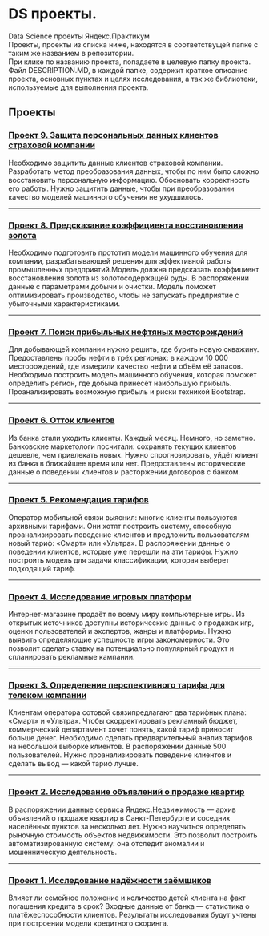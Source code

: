 # DS проекты.
Data Science проекты Яндекс.Практикум  
Проекты, проекты из списка ниже, находятся в соответствущей папке с таким же названием в репозитории.  
При клике по названию проекта, попадаете в целевую папку проекта.  
Файл DESCRIPTION.MD, в каждой папке, содержит краткое описание проекта, основных пунктах и целях исследования, а так же библиотеки, используемые для выполнения проекта.

  

## Проекты

### [Проект 9. Защита персональных данных клиентов страховой компании](https://github.com/seriypavlov/DS_projects/tree/master/Проект%208.%20Предсказание%20коэффициента%20восстановления%20золота)
Необходимо защитить данные клиентов страховой компании. Разработать метод преобразования данных, чтобы по ним было сложно восстановить персональную информацию. Обосновать корректность его работы. Нужно защитить данные, чтобы при преобразовании качество моделей машинного обучения не ухудшилось.

---

### [Проект 8. Предсказание коэффициента восстановления золота](https://github.com/seriypavlov/DS_projects/tree/master/Проект%209.%20Защита%20персональных%20данных%20клиентов%20страховой%20компании)
Необходимо подготовить прототип модели машинного обучения для компании, разрабатывающей решения для эффективной работы промышленных предприятий.Модель должна предсказать коэффициент восстановления золота из золотосодержащей руды. В распоряжении данные с параметрами добычи и очистки. Модель поможет оптимизировать производство, чтобы не запускать предприятие с убыточными характеристиками.

---

### [Проект 7. Поиск прибыльных нефтяных месторождений](https://github.com/seriypavlov/DS_projects/tree/master/Проект%207.%20Поиск%20прибыльных%20нефтяных%20месторождений)
Для добывающей компании нужно решить, где бурить новую скважину. Предоставлены пробы нефти в трёх регионах: в каждом 10 000 месторождений, где измерили качество нефти и объём её запасов. Необходимо построить модель машинного обучения, которая поможет определить регион, где добыча принесёт наибольшую прибыль. Проанализировать возможную прибыль и риски техникой Bootstrap.

---

### [Проект 6. Отток клиентов](https://github.com/seriypavlov/DS_projects/tree/master/Проект%206.%20Отток%20клиентов)
Из банка стали уходить клиенты. Каждый месяц. Немного, но заметно. Банковские маркетологи посчитали: сохранять текущих клиентов дешевле, чем привлекать новых. Нужно спрогнозировать, уйдёт клиент из банка в ближайшее время или нет. Предоставлены исторические данные о поведении клиентов и расторжении договоров с банком.

---

### [Проект 5. Рекомендация тарифов](https://github.com/seriypavlov/DS_projects/tree/master/Проект%205.%20Рекомендация%20тарифов)
Оператор мобильной связи выяснил: многие клиенты пользуются архивными тарифами. Они хотят построить систему, способную проанализировать поведение клиентов и предложить пользователям новый тариф: «Смарт» или «Ультра». В распоряжении данные о поведении клиентов, которые уже перешли на эти тарифы. Нужно построить модель для задачи классификации, которая выберет подходящий тариф.

---

### [Проект 4. Исследование игровых платформ](https://github.com/seriypavlov/DS_projects/tree/master/Проект%204.%20Исследование%20игровых%20платформ)
Интернет-магазине продаёт по всему миру компьютерные игры. Из открытых источников доступны исторические данные о продажах игр, оценки пользователей и экспертов, жанры и платформы. Нужно выявить определяющие успешность игры закономерности. Это позволит сделать ставку на потенциально популярный продукт и спланировать рекламные кампании.

---

### [Проект 3. Определение перспективного тарифа для телеком компании](https://github.com/seriypavlov/DS_projects/tree/master/Проект%203.%20Определение%20перспективного%20тарифа%20для%20телеком%20компании)
Клиентам оператора сотовой связипредлагают два тарифных плана: «Смарт» и «Ультра». Чтобы скорректировать рекламный бюджет, коммерческий департамент хочет понять, какой тариф приносит больше денег. Необходимо сделать предварительный анализ тарифов на небольшой выборке клиентов. В распоряжении данные 500 пользователей. Нужно проанализировать поведение клиентов и сделать вывод — какой тариф лучше.

---

### [Проект 2. Исследование объявлений о продаже квартир](https://github.com/seriypavlov/DS_projects/tree/master/Проект%202.%20Исследование%20объявлений%20о%20продаже%20квартир)
В распоряжении данные сервиса Яндекс.Недвижимость — архив объявлений о продаже квартир в Санкт-Петербурге и соседних населённых пунктов за несколько лет. Нужно научиться определять рыночную стоимость объектов недвижимости. Это позволит построить автоматизированную систему: она отследит аномалии и мошенническую деятельность.

---

### [Проект 1. Исследование надёжности заёмщиков](https://github.com/seriypavlov/DS_projects/tree/master/Проект%201.%20Исследование%20надёжности%20заёмщиков)
Влияет ли семейное положение и количество детей клиента на факт погашения кредита в срок? Входные данные от банка — статистика о платёжеспособности клиентов. Результаты исследования будут учтены при построении модели кредитного скоринга.

